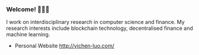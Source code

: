 ### Welcome! 👨🏻‍💻

I work on interdisciplinary research in computer science and finance. My research interests include blockchain technology, decentralised finance and machine learning.

- Personal Website http://yichen-luo.com/
